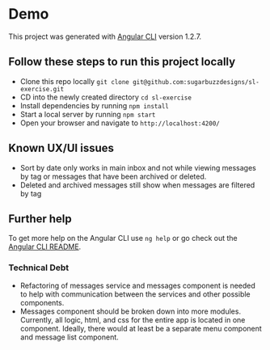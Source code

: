 # Demo

This project was generated with [Angular CLI](https://github.com/angular/angular-cli) version 1.2.7.

## Follow these steps to run this project locally
- Clone this repo locally `git clone git@github.com:sugarbuzzdesigns/sl-exercise.git`
- CD into the newly created directory `cd sl-exercise`
- Install dependencies by running `npm install`
- Start a local server by running `npm start`
- Open your browser and navigate to `http://localhost:4200/`
	

## Known UX/UI issues
- Sort by date only works in main inbox and not while viewing messages by tag or messages that have been archived or deleted. 
- Deleted and archived messages still show when messages are filtered by tag


## Further help

To get more help on the Angular CLI use `ng help` or go check out the [Angular CLI README](https://github.com/angular/angular-cli/blob/master/README.md).

### Technical Debt
- Refactoring of messages service and messages component is needed to help with communication between the services and other possible components. 
- Messages component should be broken down into more modules. Currently, all logic, html, and css for the entire app is located in one component. Ideally, there would at least be a separate menu component and message list component. 
